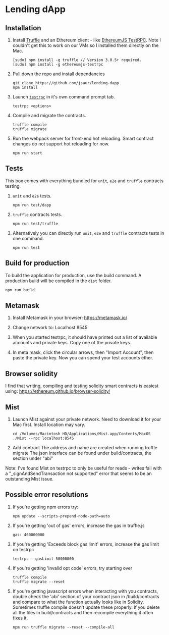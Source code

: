 # Lending dApp

## Installation

1. Install [Truffle](http://truffleframework.com) and an Ethereum client - like [EthereumJS TestRPC](https://github.com/ethereumjs/testrpc). Note I couldn't get this to work on our VMs so I installed them directly on the Mac.
	```
	[sudo] npm install -g truffle // Version 3.0.5+ required.
	[sudo] npm install -g ethereumjs-testrpc
	```

2. Pull down the repo and install dependancies
	```
	git clone https://github.com/jsaur/lending-dapp
	npm install
	```

3. Launch [`testrpc`](https://github.com/ethereumjs/testrpc) in it's own command prompt tab.
	```
	testrpc <options>
	```

4. Compile and migrate the contracts.
	```
	truffle compile
	truffle migrate
	``` 

4. Run the webpack server for front-end hot reloading. Smart contract changes do not support hot reloading for now.
	```
	npm run start
	```
    
## Tests
This box comes with everything bundled for `unit`, `e2e` and `truffle` contracts testing.

1. `unit` and `e2e` tests.
	```
	npm run test/dapp
	```

2. `truffle` contracts tests.
	```
	npm run test/truffle
	```

3. Alternatively you can directly run `unit`, `e2e` and `truffle` contracts tests in one command.
	```
	npm run test
	```

## Build for production
To build the application for production, use the build command. A production build will be compiled in the `dist` folder.
```javascript
npm run build
```

## Metamask

1. Install Metamask in your browser: https://metamask.io/

2. Change network to: Localhost 8545

3. When you started testrpc, it should have printed out a list of available accounts and private keys. Copy one of the private keys.

4. In meta mask, click the circular arrows, then "Import Account", then paste the private key. Now you can spend your test accounts ether.

## Browser solidity

I find that writing, compiling and testing solidity smart contracts is easiest using: https://ethereum.github.io/browser-solidity/

## Mist

1. Launch Mist against your private network. Need to download it for your Mac first. Install location may vary.
	```
	cd /Volumes/Macintosh HD/Applications/Mist.app/Contents/MacOS
	./Mist --rpc localhost:8545
	```

2. Add contract
	The address and name are created when running truffle migrate
	The json interface can be found under build/contracts, the section under "abi"

Note: I've found Mist on testrpc to only be useful for reads - writes fail with a "_signAndSendTransaction not supported" error that seems to be an outstanding Mist issue.

## Possible error resolutions

1. If you're getting npm errors try:
	```
	npm update --scripts-prepend-node-path=auto
	```

2. If you're getting 'out of gas' errors, increase the gas in truffle.js 
	```
	gas: 460000000
	```

3. If you're getting 'Exceeds block gas limit' errors, increase the gas limit on testrpc
	```
	testrpc --gasLimit 50000000
	```

4. If you're getting 'invalid opt code' errors, try starting over
	```
	truffle compile
	truffle migrate --reset
	```

5. If you're getting javascript errors when interacting with you contracts, double check the 'abi' section of your contract json in /build/contracts and compare to what the function actually looks like in Solidity. Sometimes truffle compile doesn't update these properly. If you delete all the files in build/contracts and then recompile everything it often fixes it.
	```
	npm run truffle migrate --reset --compile-all
	```


